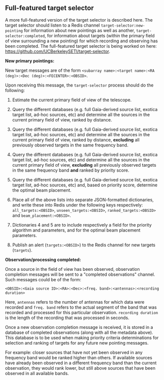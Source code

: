 ## Full-featured target selector  

A more full-featured version of the target selector is described here. 
The target selector should listen to a Redis channel `target-selector:new-pointing`
for information about new pointings as well as another, `target-selector:completed`,
for information about targets (within the primary field of view surrounding a new pointing)
for which recording and observing has been completed. The full-featured target selector 
is being worked on here: https://github.com/UCBerkeleySETI/target-selector.  
  
**New primary pointings:**  
  
New target messages are of the form 
`<subarray name>:<target name>:<RA (deg)>:<Dec (deg)>:<FECENTER>:<OBSID>`.  

Upon receiving this message, the `target-selector` process should do the 
following:  

1. Estimate the current primary field of view of the telescope.  

2. Query the different databases (e.g. full Gaia-derived source list, exotica 
target list, ad-hoc sources, etc) and determine all the sources in the current
 primary field of view, ranked by distance.  

3. Query the different databases (e.g. full Gaia-derived source list, exotica 
target list, ad-hoc sources, etc) and determine all the sources in the current
 primary field of view, ranked by distance, **excluding** all previously 
observed targets in the same frequency band.  

4. Query the different databases (e.g. full Gaia-derived source list, exotica 
target list, ad-hoc sources, etc) and determine all the sources in the current
 primary field of view, **excluding** all previously observed targets in the 
same frequency band **and** ranked by priority score.  

5. Query the different databases (e.g. full Gaia-derived source list, exotica 
target list, ad-hoc sources, etc) and, based on priority score, determine the 
optimal beam placement.  

6. Place all of the above lists into separate JSON-formatted dictionaries, and write 
these into Redis under the following keys respectively: `all_targets:<OBSID>`, 
`unseen_targets:<OBSID>`, `ranked_targets:<OBSID>` and `beam_placement:<OBSID>`.

7. Dictionaries 4 and 5 are to include respectively a field for the priority algorithm and 
parameters, and for the optimal beam placement parameters. 

8. Publish an alert (`targets:<OBSID>`) to the Redis channel for new targets 
(`targets`). 
  
**Observation/processing completed:**   
  
Once a source in the field of view has been observed, observation completion 
messages will be sent to a "completed observations" channel. Such messages 
could be of the form:  
  
`<OBSID>:<Gaia source ID>:<RA>:<Dec>:<freq. band>:<antennas>:<recording duration>`   
  
Here, `antennas` refers to the number of antennas for which data were recorded
and `freq. band` refers to the actual segment of the band that was recorded 
and processed for this particular observation. `recording duration` is the 
length of the recording that was processed in seconds.  

Once a new observation completion message is received, it is stored in a 
database of completed observations (along with all the metadata above). This
database is to be used when making priority criteria determinations for 
selection and ranking of targets for any future new pointing messages. 
  
For example: closer sources that have not yet been observed in any frequency 
band would be ranked higher than others. If available sources have already 
been observed in a different frequency band than the current observation,
they would rank lower, but still above sources that have been observed in all 
available bands. 
